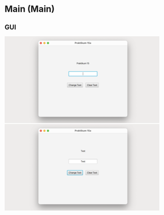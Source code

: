 # Main (Main)

## GUI

![Main Vorher](./../img/15.1-applikation_01.png)
![Main Nachher](./../img/15.1-applikation_02.png)